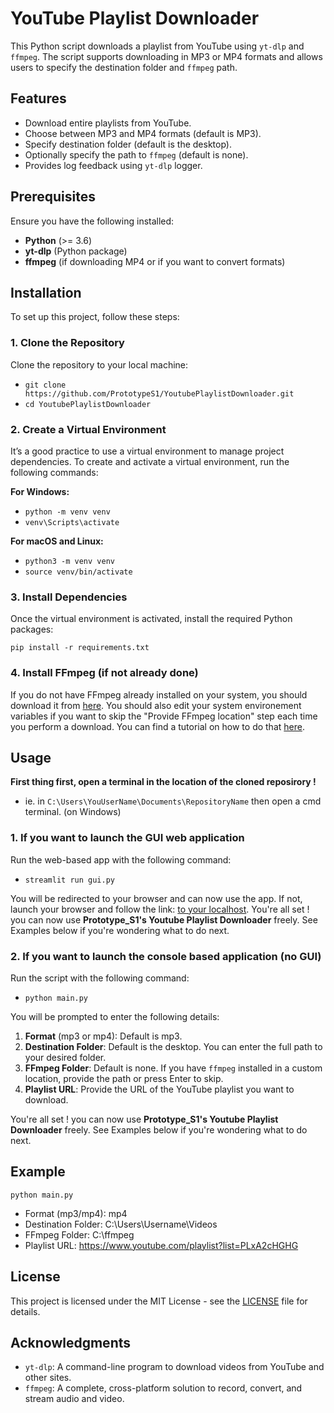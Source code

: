 # YouTube Playlist Downloader

This Python script downloads a playlist from YouTube using `yt-dlp` and `ffmpeg`. The script supports downloading in MP3 or MP4 formats and allows users to specify the destination folder and `ffmpeg` path.

## Features

- Download entire playlists from YouTube.
- Choose between MP3 and MP4 formats (default is MP3).
- Specify destination folder (default is the desktop).
- Optionally specify the path to `ffmpeg` (default is none).
- Provides log feedback using `yt-dlp` logger.

## Prerequisites

Ensure you have the following installed:

- **Python** (>= 3.6)
- **yt-dlp** (Python package)
- **ffmpeg** (if downloading MP4 or if you want to convert formats)

## Installation

To set up this project, follow these steps:

### 1. Clone the Repository

Clone the repository to your local machine:

- `git clone https://github.com/PrototypeS1/YoutubePlaylistDownloader.git`
- `cd YoutubePlaylistDownloader`

### 2. Create a Virtual Environment

It’s a good practice to use a virtual environment to manage project dependencies. To create and activate a virtual environment, run the following commands:

**For Windows:**

- `python -m venv venv`
- `venv\Scripts\activate`

**For macOS and Linux:**

- `python3 -m venv venv`
- `source venv/bin/activate`

### 3. Install Dependencies

Once the virtual environment is activated, install the required Python packages:

   `pip install -r requirements.txt`

### 4. Install FFmpeg (if not already done)

If you do not have FFmpeg already installed on your system, you should download it from [here](https://www.ffmpeg.org/download.html).
You should also edit your system environement variables if you want to skip the "Provide FFmpeg location" step each time you perform a download. You can find a tutorial on how to do that [here](https://phoenixnap.com/kb/ffmpeg-windows).

## Usage

**First thing first, open a terminal in the location of the cloned reposirory !**

- ie. in `C:\Users\YouUserName\Documents\RepositoryName` then open a cmd terminal. (on Windows)

### 1. If you want to launch the GUI web application

Run the web-based app with the following command:

- `streamlit run gui.py`

You will be redirected to your browser and can now use the app. If not, launch your browser and follow the link: [to your localhost](http://localhost:8501).
You're all set ! you can now use **Prototype_S1's Youtube Playlist Downloader** freely. See Examples below if you're wondering what to do next.

### 2. If you want to launch the console based application (no GUI)

Run the script with the following command:

- `python main.py`

You will be prompted to enter the following details:

1. **Format** (mp3 or mp4): Default is mp3.
2. **Destination Folder**: Default is the desktop. You can enter the full path to your desired folder.
3. **FFmpeg Folder**: Default is none. If you have `ffmpeg` installed in a custom location, provide the path or press Enter to skip.
4. **Playlist URL**: Provide the URL of the YouTube playlist you want to download.

You're all set ! you can now use **Prototype_S1's Youtube Playlist Downloader** freely. See Examples below if you're wondering what to do next.

## Example

   `python main.py`

- Format (mp3/mp4): mp4
- Destination Folder: C:\Users\Username\Videos
- FFmpeg Folder: C:\ffmpeg
- Playlist URL: <https://www.youtube.com/playlist?list=PLxA2cHGHG>

## License

This project is licensed under the MIT License - see the [LICENSE](LICENSE) file for details.

## Acknowledgments

- `yt-dlp`: A command-line program to download videos from YouTube and other sites.
- `ffmpeg`: A complete, cross-platform solution to record, convert, and stream audio and video.
